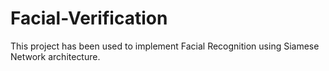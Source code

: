 # Facial-Verification
This project has been used to implement 
Facial Recognition using Siamese Network architecture.
